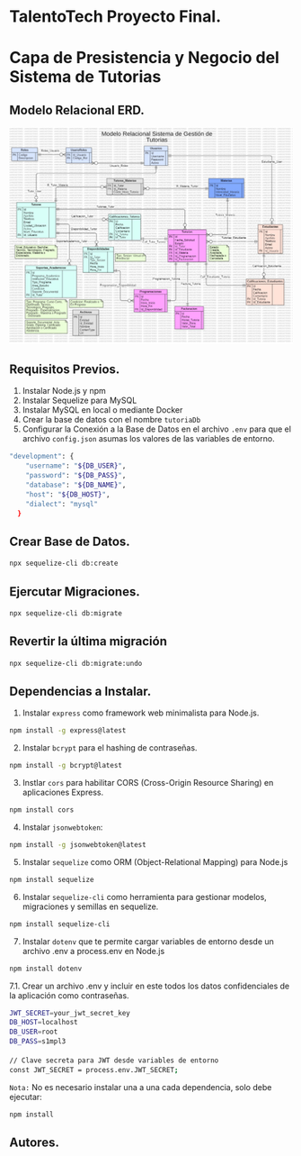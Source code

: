 # TalentoTech Proyecto Final.

# Capa de Presistencia y Negocio del Sistema de Tutorias

## Modelo Relacional ERD.

![Texto alternativo](ERDDiagram.jpg)

## Requisitos Previos.

1. Instalar Node.js y npm
2. Instalar Sequelize para MySQL
3. Instalar MySQL en local o mediante Docker
4. Crear la base de datos con el nombre `tutoriaDb`
5. Configurar la Conexión a la Base de Datos en el archivo `.env` para que el archivo `config.json` asumas los valores de las variables de entorno.

```bash
"development": {
    "username": "${DB_USER}",
    "password": "${DB_PASS}",
    "database": "${DB_NAME}",
    "host": "${DB_HOST}",
    "dialect": "mysql"
  }
```

## Crear Base de Datos.

```bash
npx sequelize-cli db:create
```

## Ejercutar Migraciones.

```bash
npx sequelize-cli db:migrate
```

## Revertir la última migración

```bash
npx sequelize-cli db:migrate:undo
```

## Dependencias a Instalar.

1. Instalar `express` como framework web minimalista para Node.js.

```bash
npm install -g express@latest
```

2. Instalar `bcrypt` para el hashing de contraseñas.

```bash
npm install -g bcrypt@latest
```

3. Instlar `cors` para habilitar CORS (Cross-Origin Resource Sharing) en aplicaciones Express.

```bash
npm install cors
```

4. Instalar `jsonwebtoken`:

```bash
npm install -g jsonwebtoken@latest
```

5. Instalar `sequelize` como ORM (Object-Relational Mapping) para Node.js

```bash
npm install sequelize
```

6. Instalar `sequelize-cli` como herramienta para gestionar modelos, migraciones y semillas en sequelize.

```bash
npm install sequelize-cli
```

7. Instalar `dotenv` que te permite cargar variables de entorno desde un archivo .env a process.env en Node.js

```bash
npm install dotenv
```

7.1. Crear un archivo .env y incluir en este todos los datos confidenciales de la aplicación como contraseñas.

```bash
JWT_SECRET=your_jwt_secret_key
DB_HOST=localhost
DB_USER=root
DB_PASS=s1mpl3

// Clave secreta para JWT desde variables de entorno
const JWT_SECRET = process.env.JWT_SECRET;
```

`Nota:` No es necesario instalar una a una cada dependencia, solo debe ejecutar:

```bash
npm install
```

## Autores.
